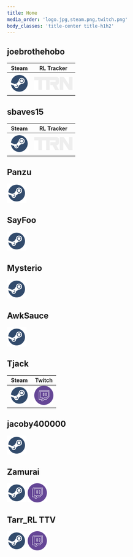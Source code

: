 ```yaml
---
title: Home
media_order: 'logo.jpg,steam.png,twitch.png'
body_classes: 'title-center title-h1h2'
---
```


## joebrothehobo
|Steam|RL Tracker|
|-|-|
|[![steam](./steam.png)](https://steamcommunity.com/id/joebrothehobo)|[![rltracker](./rltracker.png)](https://rocketleague.tracker.network/profile/steam/joebrothehobo)|

## sbaves15
|Steam|RL Tracker|
|-|-|
|[![steam](./steam.png)](https://steamcommunity.com/id/sbaves15)|[![rltracker](./rltracker.png)](https://rocketleague.tracker.network/profile/steam/sbaves15)|

## Panzu
[![steam](./steam.png)](https://steamcommunity.com/id/Panzukai)

## SayFoo
[![steam](./steam.png)](https://steamcommunity.com/id/brad104805)

## Mysterio
[![steam](./steam.png)](https://steamcommunity.com/id/therealandrewray)

## AwkSauce
[![steam](./steam.png)](https://steamcommunity.com/id/AwkSauce)

## Tjack
| Steam | Twitch|
|-|-|
|[![steam](./steam.png)](https://steamcommunity.com/id/tjacktv)|[![twitch](./twitch.png)](https://www.twitch.tv/tjack)|

## jacoby400000
[![steam](./steam.png)](https://steamcommunity.com/id/jacoby400000)

## Zamurai
[![steam](./steam.png)](https://steamcommunity.com/profiles/76561199032663170)
[![twitch](./twitch.png)](https://www.twitch.tv/zamurai_zack)


## Tarr_RL TTV
[![steam](./steam.png)](https://steamcommunity.com/profiles/76561198867024835)
[![twitch](./twitch.png)](https://www.twitch.tv/tarr_rl)
